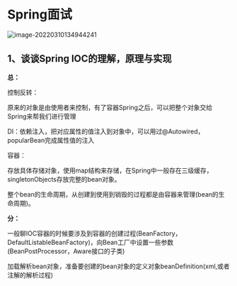 # Spring面试

![image-20220310134944241](https://lyx-study-note-image.oss-cn-shenzhen.aliyuncs.com/img/image-20220310134944241.png)



## 1、谈谈Spring IOC的理解，原理与实现

**总：**

控制反转：

原来的对象是由使用者来控制，有了容器Spring之后，可以把整个对象交给Spring来帮我们进行管理

DI：依赖注入，把对应属性的值注入到对象中，可以用过@Autowired，popularBean完成属性值的注入

容器：

存放具体存储对象，使用map结构来存储，在Spring中一般存在三级缓存，singletonObjects存放完整的bean对象。

整个bean的生命周期，从创建到使用到销毁的过程都是由容器来管理(bean的生命周期)。

**分：**

一般聊IOC容器的时候要涉及到容器的创建过程(BeanFactory，DefaultListableBeanFactory)，向Bean工厂中设置一些参数(BeanPostProcessor，Aware接口的子类)

加载解析bean对象，准备要创建的bean对象的定义对象beanDefinition(xml,或者注解的解析过程)





















































